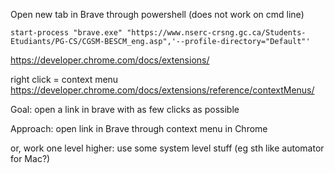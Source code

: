 
Open new tab in Brave through powershell (does not work on cmd line)
```
start-process "brave.exe" "https://www.nserc-crsng.gc.ca/Students-Etudiants/PG-CS/CGSM-BESCM_eng.asp",'--profile-directory="Default"'
```

https://developer.chrome.com/docs/extensions/

right click = context menu
https://developer.chrome.com/docs/extensions/reference/contextMenus/

Goal: open a link in brave with as few clicks as possible

Approach: open link in Brave through context menu in Chrome

or, work one level higher: use some system level stuff (eg sth like automator for Mac?)
